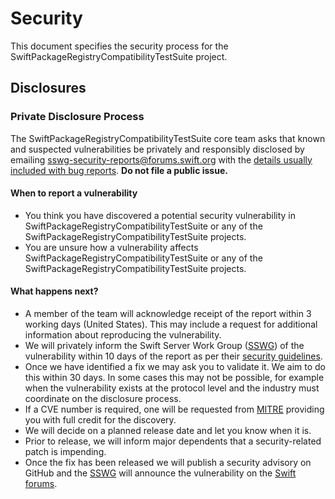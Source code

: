 # Security

This document specifies the security process for the SwiftPackageRegistryCompatibilityTestSuite project.

## Disclosures

### Private Disclosure Process

The SwiftPackageRegistryCompatibilityTestSuite core team asks that known and suspected vulnerabilities be
privately and responsibly disclosed by emailing
[sswg-security-reports@forums.swift.org](mailto:sswg-security-reports@forums.swift.org)
with the [details usually included with bug reports][issue-template].
**Do not file a public issue.**

#### When to report a vulnerability

* You think you have discovered a potential security vulnerability in SwiftPackageRegistryCompatibilityTestSuite
  or any of the SwiftPackageRegistryCompatibilityTestSuite projects.
* You are unsure how a vulnerability affects SwiftPackageRegistryCompatibilityTestSuite or any of the SwiftPackageRegistryCompatibilityTestSuite
  projects.

#### What happens next?

* A member of the team will acknowledge receipt of the report within 3
  working days (United States). This may include a request for additional
  information about reproducing the vulnerability.
* We will privately inform the Swift Server Work Group ([SSWG][sswg]) of the
  vulnerability within 10 days of the report as per their [security
  guidelines][sswg-security].
* Once we have identified a fix we may ask you to validate it. We aim to do this
  within 30 days. In some cases this may not be possible, for example when the
  vulnerability exists at the protocol level and the industry must coordinate on
  the disclosure process.
* If a CVE number is required, one will be requested from [MITRE][mitre]
  providing you with full credit for the discovery.
* We will decide on a planned release date and let you know when it is.
* Prior to release, we will inform major dependents that a security-related
  patch is impending.
* Once the fix has been released we will publish a security advisory on GitHub
  and the [SSWG][sswg] will announce the vulnerability on the [Swift
  forums][swift-forums-sec].

[issue-template]: https://github.com/apple/swift-package-registry-compatibility-test-suite/blob/main/.github/ISSUE_TEMPLATE.md
[sswg]: https://github.com/swift-server/sswg
[sswg-security]: https://github.com/swift-server/sswg/blob/main/process/incubation.md#security-best-practices
[swift-forums-sec]: https://forums.swift.org/c/server/security-updates/
[mitre]: https://cveform.mitre.org/
